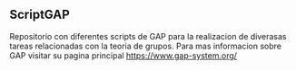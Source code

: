 ## ScriptGAP
Repositorio con diferentes scripts de GAP para la realizacion de diverasas tareas relacionadas con la teoria de grupos. Para mas informacion sobre GAP visitar su pagina principal https://www.gap-system.org/

